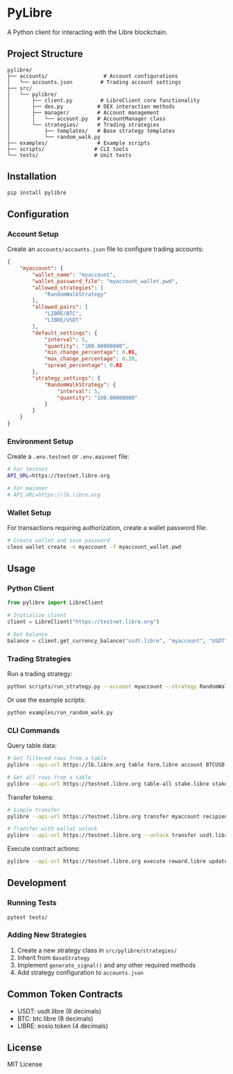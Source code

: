 # PyLibre

A Python client for interacting with the Libre blockchain.

## Project Structure

```
pylibre/
├── accounts/                  # Account configurations
│   └── accounts.json         # Trading account settings
├── src/
│   └── pylibre/
│       ├── client.py         # LibreClient core functionality
│       ├── dex.py           # DEX interaction methods
│       ├── manager/         # Account management
│       │   └── account.py   # AccountManager class
│       └── strategies/      # Trading strategies
│           ├── templates/   # Base strategy templates
│           └── random_walk.py
├── examples/                # Example scripts
├── scripts/                # CLI tools
└── tests/                  # Unit tests
```

## Installation 

```bash
pip install pylibre
```

## Configuration

### Account Setup

Create an `accounts/accounts.json` file to configure trading accounts:

```json
{
    "myaccount": {
        "wallet_name": "myaccount",
        "wallet_password_file": "myaccount_wallet.pwd",
        "allowed_strategies": [
            "RandomWalkStrategy"
        ],
        "allowed_pairs": [
            "LIBRE/BTC",
            "LIBRE/USDT"
        ],
        "default_settings": {
            "interval": 5,
            "quantity": "100.00000000",
            "min_change_percentage": 0.01,
            "max_change_percentage": 0.20,
            "spread_percentage": 0.02
        },
        "strategy_settings": {
            "RandomWalkStrategy": {
                "interval": 5,
                "quantity": "100.00000000"
            }
        }
    }
}
```

### Environment Setup

Create a `.env.testnet` or `.env.mainnet` file:
```bash
# For testnet
API_URL=https://testnet.libre.org

# For mainnet
# API_URL=https://lb.libre.org
```

### Wallet Setup
For transactions requiring authorization, create a wallet password file:
```bash
# Create wallet and save password
cleos wallet create -n myaccount -f myaccount_wallet.pwd
```

## Usage

### Python Client

```python
from pylibre import LibreClient

# Initialize client
client = LibreClient("https://testnet.libre.org")

# Get balance
balance = client.get_currency_balance("usdt.libre", "myaccount", "USDT")
```

### Trading Strategies

Run a trading strategy:
```bash
python scripts/run_strategy.py --account myaccount --strategy RandomWalkStrategy --base BTC --quote LIBRE
```

Or use the example scripts:
```bash
python examples/run_random_walk.py
```

### CLI Commands

Query table data:
```bash
# Get filtered rows from a table
pylibre --api-url https://lb.libre.org table farm.libre account BTCUSD --lower-bound myaccount

# Get all rows from a table
pylibre --api-url https://testnet.libre.org table-all stake.libre stake stake.libre
```

Transfer tokens:
```bash
# Simple transfer
pylibre --api-url https://testnet.libre.org transfer myaccount recipient "1.00000000 USDT" "memo"

# Transfer with wallet unlock
pylibre --api-url https://testnet.libre.org --unlock transfer usdt.libre myaccount recipient "1.00000000 USDT" "memo"
```

Execute contract actions:
```bash
pylibre --api-url https://testnet.libre.org execute reward.libre updateall myaccount '{"max_steps":"500"}'
```

## Development

### Running Tests
```bash
pytest tests/
```

### Adding New Strategies

1. Create a new strategy class in `src/pylibre/strategies/`
2. Inherit from `BaseStrategy`
3. Implement `generate_signal()` and any other required methods
4. Add strategy configuration to `accounts.json`

## Common Token Contracts
- USDT: usdt.libre (8 decimals)
- BTC: btc.libre (8 decimals)
- LIBRE: eosio.token (4 decimals)

## License

MIT License